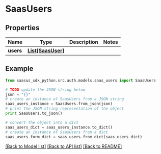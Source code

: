 # SaasUsers


## Properties

Name | Type | Description | Notes
------------ | ------------- | ------------- | -------------
**users** | [**List[SaasUser]**](SaasUser.md) |  | 

## Example

```python
from saasus_sdk_python.src.auth.models.saas_users import SaasUsers

# TODO update the JSON string below
json = "{}"
# create an instance of SaasUsers from a JSON string
saas_users_instance = SaasUsers.from_json(json)
# print the JSON string representation of the object
print SaasUsers.to_json()

# convert the object into a dict
saas_users_dict = saas_users_instance.to_dict()
# create an instance of SaasUsers from a dict
saas_users_form_dict = saas_users.from_dict(saas_users_dict)
```
[[Back to Model list]](../README.md#documentation-for-models) [[Back to API list]](../README.md#documentation-for-api-endpoints) [[Back to README]](../README.md)


